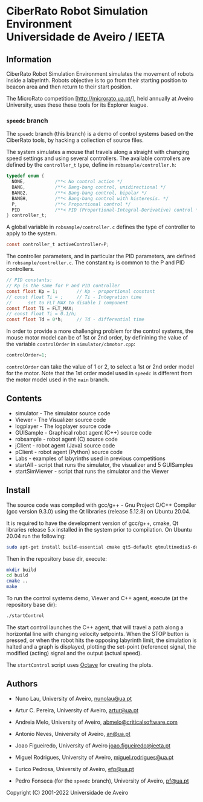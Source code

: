 
# CiberRato Robot Simulation Environment <br/> Universidade de Aveiro / IEETA 

## Information

CiberRato Robot Simulation Environment simulates the movement
of robots inside a labyrinth.  Robots objective is to go from their
starting position to beacon area and then return to their start position.

The MicroRato competition
[http://microrato.ua.pt/], held annually at Aveiro University,
uses these these tools for its Explorer league.

### `speedc` branch

The `speedc` branch (this branch) is a demo of control systems based on the CiberRato tools, by hacking a collection of source files.

The system simulates a mouse that travels along a straight with changing speed settings and using several controllers. The available controllers are defined by the `controller_t` type, define in `robsample/controller.h`:

```C
typedef enum {
  NONE,           /**< No control action */
  BANG,           /**< Bang-bang control, unidirectional */
  BANG2,          /**< Bang-bang control, bipolar */
  BANGH,          /**< Bang-bang control with histeresis. */
  P,              /**< Proportional control */
  PID             /**< PID (Proportional-Integral-Derivative) control */
} controller_t;
```
A global variable in `robsample/controller.c` defines the type of controller to apply to the system.

```C
const controller_t activeController=P;
```

The controller parameters, and in particular the PID parameters, are defined in `robsample/controller.c`. The constant `Kp` is common to the P and PID controllers.
```C
// PID constants:
// Kp is the same for P and PID controller
const float Kp = 1;       // Kp - proportional constant
// const float Ti = ;     // Ti - Integration time
//      set to FLT_MAX to disable I component
const float Ti = FLT_MAX;
// const float Ti = 0.1/h;
const float Td = 0*h;     // Td - differential time
```

In order to provide a more challenging problem for the control systems, the mouse motor model can be of 1st or 2nd order, by definining the value of the variable `controlOrder` in `simulator/cbmotor.cpp`:     
```C
controlOrder=1;
```
`controlOrder` can take the value of 1 or 2, to select a 1st or 2nd order model for the motor. Note that the 1st order model used in `speedc` is different from the motor model used in the `main` branch.

## Contents

* simulator -           The simulator source code
* Viewer -              The Visualizer source code
* logplayer -           The logplayer source code
* GUISample -           Graphical robot agent (C++) source code
* robsample -           robot agent (C) source code
* jClient -             robot agent (Java) source code
* pClient -             robot agent (Python) source code
* Labs -                examples of labyrinths used in previous competitions
* startAll -            script that runs the simulator, the visualizer and 5 GUISamples
* startSimViewer -      script that runs the simulator and the Viewer

## Install

The source code was compiled with gcc/g++ - Gnu Project C/C++ Compiler
(gcc version  9.3.0) using the Qt libraries (release 5.12.8) on Ubuntu 20.04.

It is required to have the development version of gcc/g++, cmake, Qt libraries
release 5.x installed in the system prior to compilation.
On Ubuntu 20.04 run the following:
```bash
sudo apt-get install build-essential cmake qt5-default qtmultimedia5-dev
```

Then in the repository base dir, execute:
```bash
mkdir build
cd build
cmake ..
make
```

To run the control systems demo, Viewer and C++ agent, execute (at the repository base dir):
```bash
./startControl
```

The start control launches the C++ agent, that will travel a path along a horizontal line with changing velocity setpoints. When the STOP button is pressed, or when the robot hits the opposing labyrinth limit, the simulation is halted and a graph is displayed, plotting the set-point (reference) signal, the modified (acting) signal and the output (actual speed).

The `startControl` script uses [Octave](https://www.octave.org) for creating the plots.  

## Authors

* Nuno Lau,
  University of Aveiro,
  nunolau@ua.pt

* Artur C. Pereira,
  University of Aveiro,
  artur@ua.pt

* Andreia Melo,
  University of Aveiro,
  abmelo@criticalsoftware.com

* Antonio Neves,
  University of Aveiro,
  an@ua.pt

* Joao Figueiredo,
  University of Aveiro
  joao.figueiredo@ieeta.pt

* Miguel Rodrigues,
  University of Aveiro,
  miguel.rodrigues@ua.pt

* Eurico Pedrosa,
  University of Aveiro,
  efp@ua.pt

* Pedro Fonseca (for the `speedc` branch),  University of Aveiro,  pf@ua.pt

 Copyright (C) 2001-2022 Universidade de Aveiro
